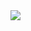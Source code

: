 <img align="right" src="https://github-readme-stats.vercel.app/api?username=i4mhmh&show_icons=true&icon_color=CE1D2D&text_color=718096&bg_color=ffffff&hide_title=true" />
